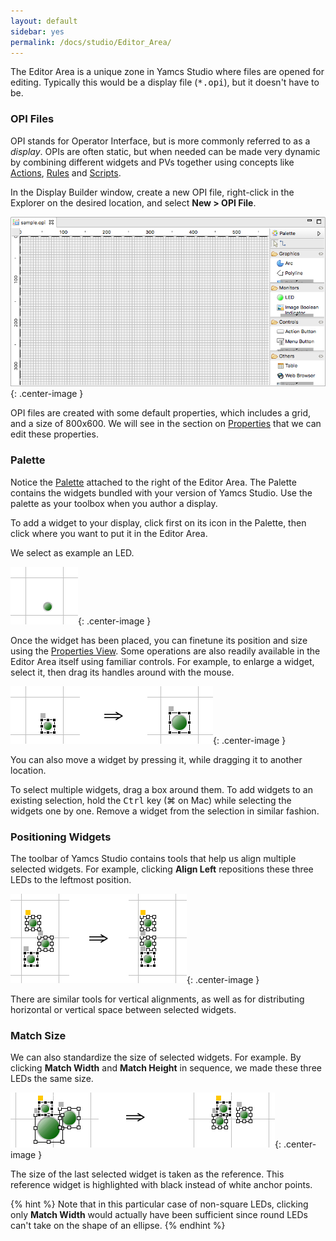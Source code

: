 ```yaml
---
layout: default
sidebar: yes
permalink: /docs/studio/Editor_Area/
---
```


The Editor Area is a unique zone in Yamcs Studio where files are opened for editing. Typically this would be a display file (<tt>*.opi</tt>), but it doesn't have to be.

### OPI Files
OPI stands for Operator Interface, but is more commonly referred to as a *display*. OPIs are often static, but when needed can be made very dynamic by combining different widgets and PVs together using concepts like [Actions](/docs/studio/Actions), [Rules](/docs/studio/Rules_&_Scripts/#rules) and [Scripts](/docs/studio/Rules_&_Scripts/#scripts).

In the Display Builder window, create a new OPI file, right-click in the Explorer on the desired location, and select **New > OPI File**.

![Sample OPI](/assets/studio/sample-opi.png){: .center-image }

OPI files are created with some default properties, which includes a grid, and a size of 800x600. We will see in the section on [Properties](/docs/studio/Properties/) that we can edit these properties.

### Palette
Notice the [Palette](/docs/studio/Palette/) attached to the right of the Editor Area. The Palette contains the widgets bundled with your version of Yamcs Studio. Use the palette as your toolbox when you author a display.

To add a widget to your display, click first on its icon in the Palette, then click where you want to put it in the Editor Area.

We select as example an LED.

![An LED](/assets/studio/an-led.png){: .center-image }

Once the widget has been placed, you can finetune its position and size using the [Properties View](/docs/studio/Properties). Some operations are also readily available in the Editor Area itself using familiar controls. For example, to enlarge a widget, select it, then drag its handles around with the mouse.

![A Larger LED](/assets/studio/a-larger-led.png){: .center-image }

You can also move a widget by pressing it, while dragging it to another location. 

To select multiple widgets, drag a box around them. To add widgets to an existing selection, hold the <tt>Ctrl</tt> key <span style="white-space:nowrap;">(&#8984; on Mac)</span> while selecting the widgets one by one. Remove a widget from the selection in similar fashion.

### Positioning Widgets
The toolbar of Yamcs Studio contains tools that help us align multiple selected widgets. For example, clicking **Align Left** repositions these three LEDs to the leftmost position.

![Align Left](/assets/studio/align-left.png){: .center-image }

There are similar tools for vertical alignments, as well as for distributing horizontal or vertical space between selected widgets.

### Match Size
We can also standardize the size of selected widgets. For example. By clicking **Match Width** and **Match Height** in sequence, we made these three LEDs the same size. 
 
![Match Size](/assets/studio/match-size.png){: .center-image }

The size of the last selected widget is taken as the reference. This reference widget is highlighted with black instead of white anchor points.

{% hint %}
  Note that in this particular case of non-square LEDs, clicking only **Match Width** would actually have been sufficient since round LEDs can't take on the shape of an ellipse.
{% endhint %}
